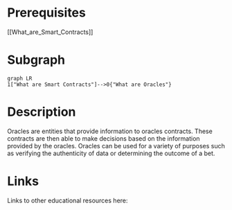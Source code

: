 # Prerequisites
[[What_are_Smart_Contracts]]

# Subgraph

```mermaid
graph LR
1["What are Smart Contracts"]-->0{"What are Oracles"}
```



# Description
  
Oracles are entities that provide information to oracles contracts. These contracts are then able to make decisions based on the information provided by the oracles. Oracles can be used for a variety of purposes such as verifying the authenticity of data or determining the outcome of a bet.

# Links
Links to other educational resources here: